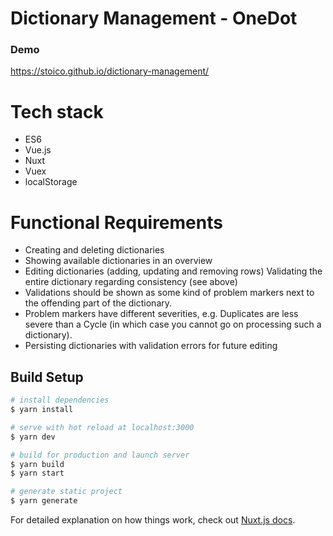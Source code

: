 # Dictionary Management - OneDot

### Demo
https://stoico.github.io/dictionary-management/

# Tech stack
- ES6
- Vue.js
- Nuxt
- Vuex
- localStorage

# Functional Requirements
- Creating and deleting dictionaries
- Showing available dictionaries in an overview
- Editing dictionaries (adding, updating and removing rows) Validating the entire dictionary regarding consistency (see above)
- Validations should be shown as some kind of problem markers next to the offending part of the dictionary.
- Problem markers have different severities, e.g. Duplicates are less severe than a Cycle (in which case you cannot go on processing such a dictionary).
- Persisting dictionaries with validation errors for future editing

## Build Setup

``` bash
# install dependencies
$ yarn install

# serve with hot reload at localhost:3000
$ yarn dev

# build for production and launch server
$ yarn build
$ yarn start

# generate static project
$ yarn generate
```

For detailed explanation on how things work, check out [Nuxt.js docs](https://nuxtjs.org).
